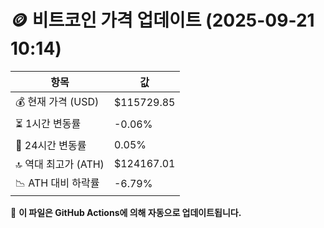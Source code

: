 # 🪙 비트코인 가격 업데이트 (2025-09-21 10:14)

| 항목                | 값 |
|--------------------|----------------|
| 💰 현재 가격 (USD) | $115729.85 |
| ⏳ 1시간 변동률    | -0.06% |
| 📆 24시간 변동률   | 0.05% |
| 🔝 역대 최고가 (ATH) | $124167.01 |
| 📉 ATH 대비 하락률 | -6.79% |

🔄 **이 파일은 GitHub Actions에 의해 자동으로 업데이트됩니다.**
